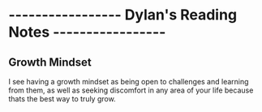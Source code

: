 # ----------------- Dylan's Reading Notes -----------------

## Growth Mindset

I see having a growth mindset as being open to challenges and learning from them, as well as seeking discomfort in any area of your life because thats the best way to truly grow.


